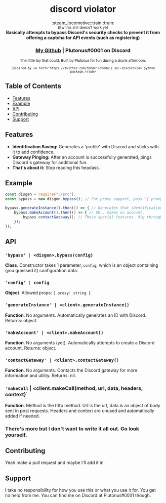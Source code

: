 <h1 align="center">discord violator</h1>
<div align="center">:steam_locomotive::train::train:<br/><small>btw this shit doesn't work yet</small></div>

<div align="center">
	<strong>Basically attempts to bypass Discord's security checks to prevent it from offering a captcha for API events (such as registering)</strong>
</div>

<div align="center">
	<h3>
		<a href="https://github.com/PlutonusDev">My Github</a>
		<span> | </span>
		<a>Plutonus#0001 on Discord</a>
	</h3>
</div>

<div align="center">
	<sub>The little toy that could. Built by Plutonus for fun during a drunk afternoon.

	Inspired by <a href="https://twitter.com/h0nde">h0nda's sel-discord</a> python package.</sub>
</div>


## Table of Contents
- [Features](#features)
- [Example](#example)
- [API](#api)
- [Contributing](#contributing)
- [Support](#support)

## Features
- __Identification Saving:__ Generates a 'profile' with Discord and sticks with it to add confidence.
- __Gateway Pinging:__ After an account is successfully generated, pings Discord's gateway for additional fun.
- __That's about it:__ Stop reading this headass.

## Example
```js
const disgen = require("./src");
const bypass = new disgen.bypass(); // For proxy support, pass '{ proxy: "xxx.xxx.xxx.xxx:xxxx" }'

bypass.generateInstance().then(() => { // Generates that identification I mentioned earlier. not required but definitely a good idea.
	bypass.makeAccount().then(() => { // Uh.. makes an account.
		bypass.contactGateway(); // Those special features. Dig through the code and find them yourself.
	});
});
```

## API
### `'bypass' | <disgen>.bypass(config)`
__Class__. Constructor takes 1 parameter, `config`, which is an object containing (you guessed it) configuration data.

### `'config' | config`
__Object__. Allowed props: `{ proxy: string }`

### `'generateInstance' | <client>.generateInstance()`
__Function__. No arguments. Automatically generates an ID with Discord. Returns: object.

### `'makeAccount' | <client>.makeAccount()`
__Function__. No arguments (yet). Automatically attempts to create a Discord account. Returns: object.

### `'contactGateway' | <client>.contactGateway()`
__Function__. No arguments. Contacts the Discord gateway for more information and utility. Returns: nil.

### `'makeCall` | <client.makeCall(method, url, data, headers, context)`
__Function__. Method is the http method. Url is the url, data is an object of body sent in post requests. Headers and context are unused and automatically added if needed.

### There's more but I don't want to write it all out. Go look yourself.


## Contributing
Yeah make a pull request and maybe I'll add it in.


## Support
I take no responsibility for how you use this or what you use it for. You get no help from me.
You can find me on Discord at Plutonus#0001 though.
